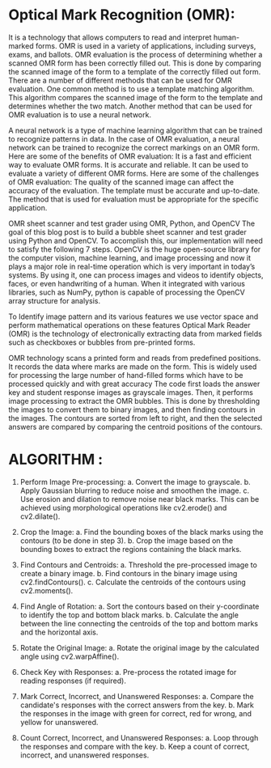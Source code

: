 # Optical Mark Recognition (OMR):
It is a technology that allows computers to read and interpret human-marked forms. OMR is used in a variety of applications,
including surveys, exams, and ballots. OMR evaluation is the process of determining whether a scanned OMR form has been correctly filled out. This is done 
by comparing the scanned image of the form to a template of the correctly filled out form. There are a number of different methods that can be used 
for OMR evaluation. One common method is to use a template matching algorithm. This algorithm compares the scanned image of the form to the template 
and determines whether the two match. Another method that can be used for OMR evaluation is to use a neural network. 

A neural network is a type of machine learning algorithm that can be trained to recognize patterns in data. In the case of OMR evaluation, a neural network
can be trained to recognize the correct markings on an OMR form. Here are some of the benefits of OMR evaluation: It is a fast and efficient way to evaluate 
OMR forms. It is accurate and reliable. It can be used to evaluate a variety of different OMR forms. 
Here are some of the challenges of OMR evaluation: The quality of the scanned image can affect the accuracy of the evaluation. 
The template must be accurate and up-to-date. The method that is used for evaluation must be appropriate for the specific application.


OMR sheet scanner and test grader using OMR, Python, and OpenCV The goal of this blog post is to build a bubble sheet scanner and test grader using Python 
and OpenCV. To accomplish this, our implementation will need to satisfy the following 7 steps.
OpenCV is the huge open-source library for the computer vision, machine learning, and image processing and now it plays a major role in real-time operation which
is very important in today’s systems. By using it, one can process images and videos to identify objects, faces, or even handwriting of a human.
When it integrated with various libraries, such as NumPy, python is capable of processing the OpenCV array structure for analysis. 

To Identify image pattern and its various features we use vector space and perform mathematical operations on these features Optical Mark Reader (OMR) is 
the technology of electronically extracting data from marked fields such as checkboxes or bubbles from pre-printed forms. 

OMR technology scans a printed form and reads from predefined positions. It records the data where marks are made on the form. 
This is widely used for processing the large number of hand-filled forms which have to be processed quickly and with great accuracy The code first loads 
the answer key and student response images as grayscale images. Then, it performs image processing to extract the OMR bubbles. 
This is done by thresholding the images to convert them to binary images, and then finding contours in the images. The contours are sorted
from left to right, and then the selected answers are compared by comparing the centroid positions of the contours. 

# ALGORITHM :

1. Perform Image Pre-processing: 
  a. Convert the image to grayscale. 
  b. Apply Gaussian blurring to reduce noise and smoothen the image. 
  c. Use erosion and dilation to remove noise near black marks. This can be achieved using morphological operations like cv2.erode() and cv2.dilate().

2. Crop the Image: 
  a. Find the bounding boxes of the black marks using the contours (to be done in step 3). 
  b. Crop the image based on the bounding boxes to extract the regions containing the black marks. 

3. Find Contours and Centroids:
  a. Threshold the pre-processed image to create a binary image. 
  b. Find contours in the binary image using cv2.findContours().
  c. Calculate the centroids of the contours using cv2.moments(). 

4. Find Angle of Rotation: 
  a. Sort the contours based on their y-coordinate to identify the top and bottom black marks. 
  b. Calculate the angle between the line connecting the centroids of the top and bottom marks and the horizontal axis.

5. Rotate the Original Image: 
  a. Rotate the original image by the calculated angle using cv2.warpAffine().

6. Check Key with Responses: 
  a. Pre-process the rotated image for reading responses (if required). 

7. Mark Correct, Incorrect, and Unanswered Responses: 
a. Compare the candidate's responses with the correct answers from the key. 
b. Mark the responses in the image with green for correct, red for wrong, and yellow for unanswered. 

8. Count Correct, Incorrect, and Unanswered Responses: 
a. Loop through the responses and compare with the key. b. Keep a count of correct, incorrect, and unanswered responses.
